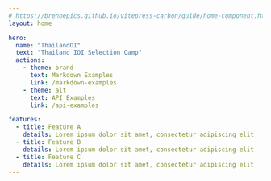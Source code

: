 ```yaml
---
# https://brenoepics.github.io/vitepress-carbon/guide/home-component.html
layout: home

hero:
  name: "ThailandOI"
  text: "Thailand IOI Selection Camp"
  actions:
    - theme: brand
      text: Markdown Examples
      link: /markdown-examples
    - theme: alt
      text: API Examples
      link: /api-examples

features:
  - title: Feature A
    details: Lorem ipsum dolor sit amet, consectetur adipiscing elit
  - title: Feature B
    details: Lorem ipsum dolor sit amet, consectetur adipiscing elit
  - title: Feature C
    details: Lorem ipsum dolor sit amet, consectetur adipiscing elit
---
```

